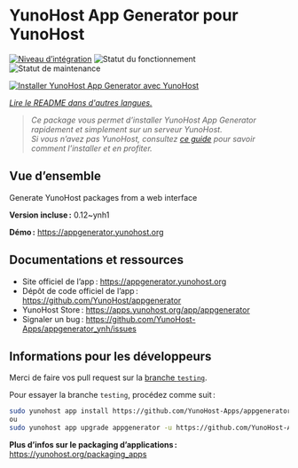 <!--
Nota bene : ce README est automatiquement généré par <https://github.com/YunoHost/apps/tree/master/tools/readme_generator>
Il NE doit PAS être modifié à la main.
-->

# YunoHost App Generator pour YunoHost

[![Niveau d’intégration](https://dash.yunohost.org/integration/appgenerator.svg)](https://ci-apps.yunohost.org/ci/apps/appgenerator/) ![Statut du fonctionnement](https://ci-apps.yunohost.org/ci/badges/appgenerator.status.svg) ![Statut de maintenance](https://ci-apps.yunohost.org/ci/badges/appgenerator.maintain.svg)

[![Installer YunoHost App Generator avec YunoHost](https://install-app.yunohost.org/install-with-yunohost.svg)](https://install-app.yunohost.org/?app=appgenerator)

*[Lire le README dans d'autres langues.](./ALL_README.md)*

> *Ce package vous permet d’installer YunoHost App Generator rapidement et simplement sur un serveur YunoHost.*  
> *Si vous n’avez pas YunoHost, consultez [ce guide](https://yunohost.org/install) pour savoir comment l’installer et en profiter.*

## Vue d’ensemble

Generate YunoHost packages from a web interface


**Version incluse :** 0.12~ynh1

**Démo :** <https://appgenerator.yunohost.org>
## Documentations et ressources

- Site officiel de l’app : <https://appgenerator.yunohost.org>
- Dépôt de code officiel de l’app : <https://github.com/YunoHost/appgenerator>
- YunoHost Store : <https://apps.yunohost.org/app/appgenerator>
- Signaler un bug : <https://github.com/YunoHost-Apps/appgenerator_ynh/issues>

## Informations pour les développeurs

Merci de faire vos pull request sur la [branche `testing`](https://github.com/YunoHost-Apps/appgenerator_ynh/tree/testing).

Pour essayer la branche `testing`, procédez comme suit :

```bash
sudo yunohost app install https://github.com/YunoHost-Apps/appgenerator_ynh/tree/testing --debug
ou
sudo yunohost app upgrade appgenerator -u https://github.com/YunoHost-Apps/appgenerator_ynh/tree/testing --debug
```

**Plus d’infos sur le packaging d’applications :** <https://yunohost.org/packaging_apps>
